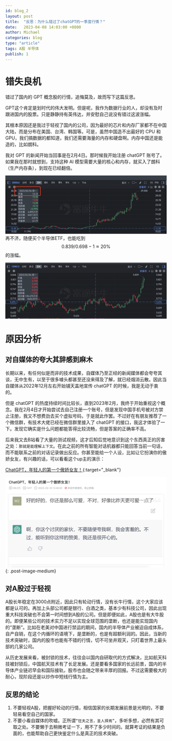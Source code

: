 ```yaml
---
id: blog_2
layout: post
title:  "反思：为什么错过了chatGPT的一季度行情？"
date:   2023-04-08 14:03:00 +0800
author: Michael
categories: blog
type: "article"
tags: A股 半导体
publish: 1
---
```


# 错失良机

错过了国内的 GPT 概念股的行情，追悔莫及，故而写下这篇反思。

GPT这个肯定是划时代的伟大发明。但是呢，我作为数据行业的人，却没有及时跟进国内的股票。只是静静持有英伟达，并安慰自己说没有错过这波涨幅。

其根本原因还是我过于轻视了国内的公司，因为最好的芯片和内存厂家都不在中国大陆，而是分布在美国、台湾、韩国等。可是，虽然中国造不出最好的 CPU 和 GPU，我们搞数据的都知道，我们还需要海量的内存和硬盘啊。内存中国还是能造的，比如朗科。

我对 GPT 的新闻开始当回事是在2月4日。那时候我开始注册 chatGPT 账号了。如果我在那时就想到，支持这种 AI 模型需要大量的核心和内存，就买入了朗科（生产内存条），到现在已经翻倍。

![朗科科技2023年一季度走势图](/assets/images/2/2-1.png)
再不济，随便买个半导体ETF，也能吃到 $$ 0.839/0.698-1 \approx 20\% $$ 的涨幅。

![半导体ETF2023年一季度走势图](/assets/images/2/2-2.png)

# 原因分析

## 对自媒体的夸大其辞感到麻木

长期以来，有任何似是而非的技术成果，自媒体乃至正经的新闻媒体都会夸夸其谈，无中生有，以至于很多噱头都甚至还没来得及了解，就已经烟消云散。因此当自媒体从2022年12月左右开始铺天盖地宣传 chatGPT 的时候，我是无动于衷的。

但是 chatGPT 的热度持续时间比较长，直到2023年2月，我终于开始重视这个概念。我在2月4日才开始尝试去自己注册一个账号，但是发现中国手机号被对方禁止注册，我又不想费劲去买个虚拟号码，于是就此作罢。不过好在有朋友推荐了一个微信群，有技术大佬已经在微信群里接入了 chatGPT 的接口，我这才体验了一下。发现它确实是什么问题都能答得比较流畅，但是答案的正确率不高。

后来我又去B站看了大量的测试视频，这才后知后觉地意识到这个东西真正的厉害之处：`那就是能理解上下文`。在此之前的所有智能对话机器都只能回答当前一句话，而不能联系之前的对话记录做出反应。你甚至能给一个人设，比如让它扮演你的傲娇女友，有兴趣的话，可以看看这个up主的演示：

[ChatGPT，年轻人的第一个傲娇女友！](https://www.bilibili.com/video/BV1i24y1s7Uj/?spm_id_from=333.337.search-card.all.click&vd_source=4acd9097fc7349f10ab730540c33915b){:target="_blank"}

![ChatGPT，年轻人的第一个傲娇女友！](/assets/images/2/2-3.png){: .post-image-medium}

## 对A股过于轻视

A股长年稳定在3000点附近，因此只有轮动行情，没有长牛行情，这个大家应该都是认可的。再加上头部公司都是银行、白酒之类，基本少有科技公司，因此出现重大科技突破也不会第一时间想到A股的公司。但是即便如此，A股也是有大牛股的。即便某些公司的技术实力不足以实现全球范围的垄断，也还是能实现国内的“垄断”。比如在老美对中国进行禁运的期间，国内的半导体产业被迫自成体系，自产自销，在这个内循环的语境下，是垄断的，也是有超额利润的。因此，当新的技术突破时，国内的股市也能有不错的行情，切不可坐井观天，只盯着世界上最头部的几家公司。

从历史发展来看，被封锁的技术，往往会以国内自研取代的方式解决，比如航天科技被封锁后，中国航天技术有了长足发展。还是要看多国家的长远前景，国内的半导体产业链迟早会和国际接轨，股市也会随之带来丰厚的回报。不过这需要极大的耐心，现阶段还是以炒作中短线行情为主。


## 反思的结论

1. 不要轻视A股，把握好轮动的行情，相信国家的长期发展前景是光明的，不要轻易看空自己的国家。
2. 不要小看自媒体的吹嘘。正所谓`“狂夫之言，圣人择焉”`，多听多想，必然有其可取之处。不要懒于去稍微考证一下，用不了多少时间的。就算考证的结果是负面的，也能帮助自己更快鉴定什么是真正的技术突破。

